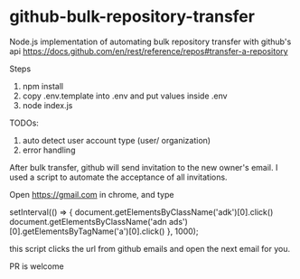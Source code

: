 # github-bulk-repository-transfer

Node.js implementation of automating bulk repository transfer with github's api
https://docs.github.com/en/rest/reference/repos#transfer-a-repository

Steps
1. npm install
2. copy .env.template into .env and put values inside .env
3. node index.js

TODOs:
1. auto detect user account type (user/ organization)
2. error handling

After bulk transfer, github will send invitation to the new owner's email.
I used a script to automate the acceptance of all invitations.

Open https://gmail.com in chrome, and type

setInterval(() => {
  document.getElementsByClassName('adk')[0].click()
  document.getElementsByClassName('adn ads')[0].getElementsByTagName('a')[0].click()
}, 1000);

this script clicks the url from github emails and open the next email for you. 

PR is welcome
